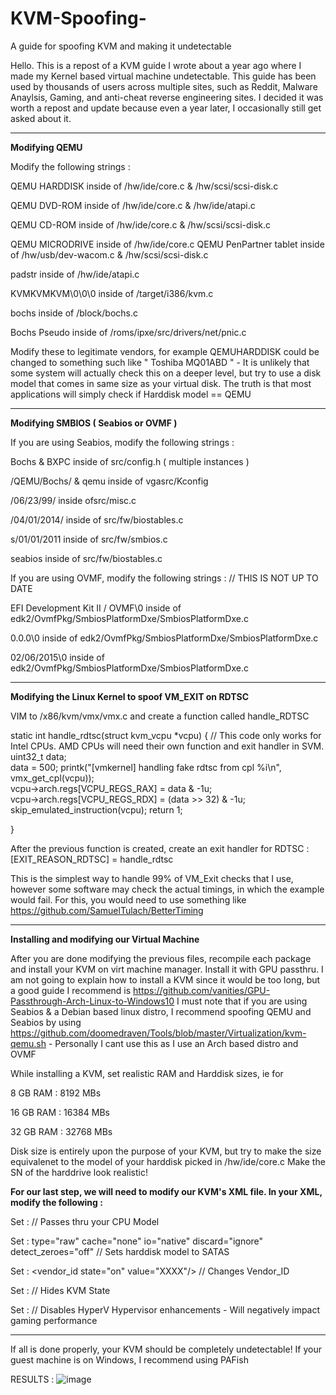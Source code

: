 # KVM-Spoofing-
A guide for spoofing KVM and making it undetectable

Hello. This is a repost of a KVM guide I wrote about a year ago where I made my Kernel based virtual machine undetectable. This guide has been used by thousands of users across multiple sites, such as Reddit, Malware Anaylsis, Gaming, and anti-cheat reverse engineering sites. I decided it was worth a repost and update because even a year later, I occasionally still get asked about it.

-----------------------------------------------------------------------------------------------------------------------------------------------------------------------------------
**Modifying QEMU**

Modify the following strings : 

QEMU HARDDISK inside of /hw/ide/core.c  &  /hw/scsi/scsi-disk.c

QEMU DVD-ROM  inside of /hw/ide/core.c  &  /hw/ide/atapi.c

QEMU CD-ROM   inside of /hw/ide/core.c  &  /hw/scsi/scsi-disk.c

QEMU MICRODRIVE inside of /hw/ide/core.c
QEMU PenPartner tablet inside of /hw/usb/dev-wacom.c & /hw/scsi/scsi-disk.c

padstr inside of /hw/ide/atapi.c

KVMKVMKVM\\0\\0\\0 inside of /target/i386/kvm.c

bochs inside of /block/bochs.c

Bochs Pseudo inside of /roms/ipxe/src/drivers/net/pnic.c

Modify these to legitimate vendors, for example QEMUHARDDISK could be changed to something such like " Toshiba MQ01ABD " - It is unlikely that some system will actually check this on a deeper level, but try to use a disk model that comes in same size as your virtual disk. The truth is that most applications will simply check if Harddisk model == QEMU 

-----------------------------------------------------------------------------------------------------------------------------------------------------------------------------------
**Modifying SMBIOS ( Seabios or OVMF )**

If you are using Seabios, modify the following strings :

Bochs & BXPC          inside of src/config.h ( multiple instances )

/QEMU\/Bochs/ & qemu  inside of vgasrc/Kconfig

/06\/23\/99/          inside ofsrc/misc.c

/04\/01\/2014/        inside of src/fw/biostables.c

s/01\/01\/2011       inside of src/fw/smbios.c

seabios               inside of src/fw/biostables.c

If you are using OVMF, modify the following strings :                       // THIS IS NOT UP TO DATE

EFI Development Kit II / OVMF\0 inside of edk2/OvmfPkg/SmbiosPlatformDxe/SmbiosPlatformDxe.c

0.0.0\0                         inside of edk2/OvmfPkg/SmbiosPlatformDxe/SmbiosPlatformDxe.c

02/06/2015\0                    inside of edk2/OvmfPkg/SmbiosPlatformDxe/SmbiosPlatformDxe.c


-----------------------------------------------------------------------------------------------------------------------------------------------------------------------------------
**Modifying the Linux Kernel to spoof VM_EXIT on RDTSC**

VIM to /x86/kvm/vmx/vmx.c and create a function called handle_RDTSC 

static int handle_rdtsc(struct kvm_vcpu *vcpu) {                 // This code only works for Intel CPUs. AMD CPUs will need their own function and exit handler in SVM. 
uint32_t data;     
data = 500; 
printk("[vmkernel] handling fake rdtsc from cpl %i\n", vmx_get_cpl(vcpu));          
vcpu->arch.regs[VCPU_REGS_RAX] = data & -1u;     
vcpu->arch.regs[VCPU_REGS_RDX] = (data >> 32) & -1u;          
skip_emulated_instruction(vcpu); 
return 1; 

}

After the previous function is created, create an exit handler for RDTSC :
[EXIT_REASON_RDTSC] = handle_rdtsc

This is the simplest way to handle 99% of VM_Exit checks that I use, however some software may check the actual timings, in which the example would fail. For this, you would need to use something like https://github.com/SamuelTulach/BetterTiming

-----------------------------------------------------------------------------------------------------------------------------------------------------------------------------------
**Installing and modifying our Virtual Machine**

After you are done modifying the previous files, recompile each package and install your KVM on virt machine manager. Install it with GPU passthru. 
I am not going to explain how to install a KVM since it would be too long, but a good guide I recommend is https://github.com/vanities/GPU-Passthrough-Arch-Linux-to-Windows10
I must note that if you are using Seabios & a Debian based linux distro, I recommend spoofing QEMU and Seabios by using https://github.com/doomedraven/Tools/blob/master/Virtualization/kvm-qemu.sh - Personally I cant use this as I use an Arch based distro and OVMF

While installing a KVM, set realistic RAM and Harddisk sizes, ie for 

8   GB RAM : 8192  MBs

16  GB RAM : 16384 MBs

32  GB RAM : 32768 MBs

Disk size is entirely upon the purpose of your KVM, but try to make the size equivalenet to the model of your harddisk picked in /hw/ide/core.c
Make the SN of the harddrive look realistic!

**For our last step, we will need to modify our KVM's XML file. In your XML, modify the following :** 


Set : <cpu mode="host-passthrough" check="none">                                     // Passes thru your CPU Model
  
Set : type="raw" cache="none" io="native" discard="ignore" detect_zeroes="off"      // Sets harddisk model to SATAS
  
Set : <vendor_id state="on" value="XXXX"/>                                         // Changes Vendor_ID           
  
Set : <kvm> <hidden state="on"/> </kvm>                                           // Hides KVM State
  
Set : <feature policy="disable" name="hypervisor"/>                              // Disables HyperV Hypervisor enhancements - Will negatively impact gaming performance
  
  
  ---------------------------------------------------------------------------------------------------------------------------------------------------------------------------------
  If all is done properly, your KVM should be completely undetectable! If your guest machine is on Windows, I recommend using PAFish 
  
  RESULTS : ![image](https://user-images.githubusercontent.com/88210134/130307422-b019ebcb-8c9f-4f0c-a028-1b0270475a2b.png)

